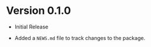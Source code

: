 # Version 0.1.0

* Initial Release

* Added a `NEWS.md` file to track changes to the package.</li>

